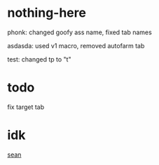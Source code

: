 # nothing-here
phonk: changed goofy ass name, fixed tab names

asdasda: used v1 macro, removed autofarm tab

test: changed tp to "t"


# todo

fix target tab

# idk

[sean](https://github.com/dasdasdassg/dimagx)
